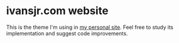 # ivansjr.com website

This is the theme I'm using in [my personal site](http://ivansjr.com). Feel free to study its implementation and suggest code improvements.
